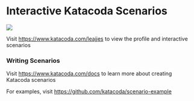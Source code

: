 # Interactive Katacoda Scenarios

[![](http://shields.katacoda.com/katacoda/leajjes/count.svg)](https://www.katacoda.com/leajjes "Get your profile on Katacoda.com")

Visit https://www.katacoda.com/leajjes to view the profile and interactive scenarios

### Writing Scenarios
Visit https://www.katacoda.com/docs to learn more about creating Katacoda scenarios

For examples, visit https://github.com/katacoda/scenario-example
